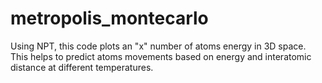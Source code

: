 # metropolis_montecarlo
Using NPT, this code plots an "x" number of atoms energy in 3D space. This helps to predict atoms movements based on energy and interatomic distance at different temperatures.
